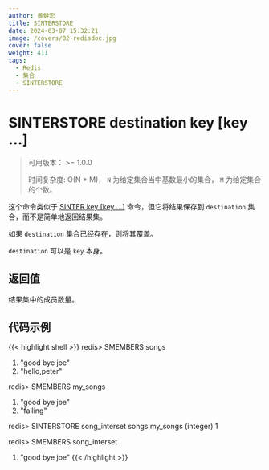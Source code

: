 ```yaml
---
author: 黄健宏
title: SINTERSTORE
date: 2024-03-07 15:32:21
image: /covers/02-redisdoc.jpg
cover: false
weight: 411
tags:
  - Redis
  - 集合
  - SINTERSTORE
---
```


# SINTERSTORE destination key [key …]

> 可用版本： >= 1.0.0
> 
> 时间复杂度: O(N * M)， `N` 为给定集合当中基数最小的集合， `M` 为给定集合的个数。

这个命令类似于 [SINTER key [key …]](https://bookstack.xnzone.eu.org/02-redisdoc/04-set/10-sinter) 命令，但它将结果保存到 `destination` 集合，而不是简单地返回结果集。

如果 `destination` 集合已经存在，则将其覆盖。

`destination` 可以是 `key` 本身。

## 返回值

结果集中的成员数量。

## 代码示例

{{< highlight shell >}}
redis> SMEMBERS songs
1) "good bye joe"
2) "hello,peter"

redis> SMEMBERS my_songs
1) "good bye joe"
2) "falling"

redis> SINTERSTORE song_interset songs my_songs
(integer) 1

redis> SMEMBERS song_interset
1) "good bye joe"
{{< /highlight >}}